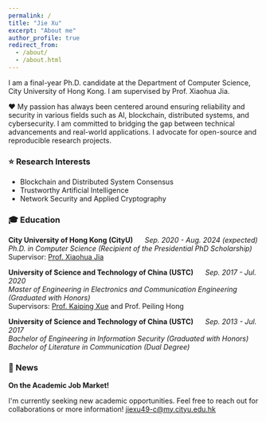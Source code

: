 ```yaml
---
permalink: /
title: "Jie Xu"
excerpt: "About me"
author_profile: true
redirect_from: 
  - /about/
  - /about.html
---
```


I am a final-year Ph.D. candidate at the Department of Computer Science, City University of Hong Kong. I am supervised by Prof. Xiaohua Jia.  

❤️ My passion has always been centered around ensuring reliability and security in various fields such as AI, blockchain, distributed systems, and cybersecurity. I am committed to bridging the gap between technical advancements and real-world applications. I advocate for open-source and reproducible research projects. 

### ⭐ Research Interests
- Blockchain and Distributed System Consensus
- Trustworthy Artificial Intelligence
- Network Security and Applied Cryptography

### 🎓 Education
**City University of Hong Kong (CityU)** &nbsp;&nbsp;&nbsp;&nbsp; _Sep. 2020 - Aug. 2024 (expected)_  
_Ph.D. in Computer Science (Recipient of the Presidential PhD Scholarship)_  
Supervisor: [Prof. Xiaohua Jia](https://www.cs.cityu.edu.hk/~jia/) 

**University of Science and Technology of China (USTC)** &nbsp;&nbsp;&nbsp;&nbsp; _Sep. 2017 - Jul. 2020_  
_Master of Engineering in Electronics and Communication Engineering (Graduated with Honors)_  
Supervisors: [Prof. Kaiping Xue](http://staff.ustc.edu.cn/~kpxue/) and Prof. Peiling Hong

**University of Science and Technology of China (USTC)** &nbsp;&nbsp;&nbsp;&nbsp; _Sep. 2013 - Jul. 2017_  
_Bachelor of Engineering in Information Security (Graduated with Honors)_  
_Bachelor of Literature in Communication (Dual Degree)_  

### 📢 News
**On the Academic Job Market!**  

I'm currently seeking new academic opportunities. Feel free to reach out for collaborations or more information! [jiexu49-c@my.cityu.edu.hk](mailto:jiexu49-c@my.cityu.edu.hk)


